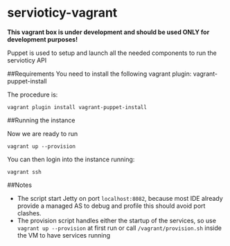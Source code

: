 servioticy-vagrant
==================

**This vagrant box is under development and should be used ONLY for development purposes!**

Puppet is used to setup and launch all the needed components to run the servioticy API


##Requirements
You need to install the following vagrant plugin: vagrant-puppet-install

The procedure is:

`vagrant plugin install vagrant-puppet-install`

##Running  the instance

Now we are ready to run

`vagrant up --provision`


You can then login into the instance running:

`vagrant ssh`

##Notes

- The script start Jetty on port `localhost:8082`, because most IDE already
provide a managed AS to debug and profile this should avoid port clashes.
- The provision script handles either the startup of the services, so use
`vagrant up --provision` at first run or call `/vagrant/provision.sh` inside the VM
to have services running


